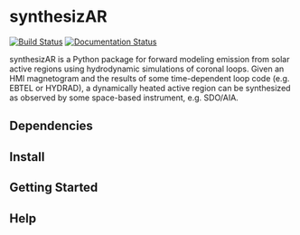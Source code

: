 # synthesizAR
[![Build Status](https://travis-ci.org/wtbarnes/synthesizAR.svg?branch=master)](https://travis-ci.org/wtbarnes/synthesizAR)
[![Documentation Status](http://readthedocs.org/projects/synthesizar/badge/?version=latest)](http://synthesizar.readthedocs.io/en/latest/?badge=latest)


synthesizAR is a Python package for forward modeling emission from solar active regions using hydrodynamic simulations of coronal loops. Given an HMI magnetogram and the results of some time-dependent loop code (e.g. EBTEL or HYDRAD), a dynamically heated active region can be synthesized as observed by some space-based instrument, e.g. SDO/AIA.

## Dependencies

## Install

## Getting Started

## Help
